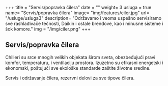 +++
title = "Servis/popravka čilera"
date = ""
weight= 3
usluga = true
name= "Servis/popravka čilera"
image= "img/features/ciler.jpg"
url= "/usluge/usluga3"
description= "Održavamo i veoma uspešno servisiramo sve rashlađivače tečnosti, Daikin i ostale brendove, kao i minusne sisteme i šok komore."
img = "/img/ciler.png"
+++

## Servis/popravka čilera
Chilleri su srce mnogih velikih objekata širom sveta, obezbeđujući pravi komfor, temperaturu, i ventilaciju prostora. Izuzetno su efikasni energetski i ekonomski, poštujući sve ekološke standarde zaštite životne sredine.

Servis i održavanje čilera, rezervni delovi za sve tipove čilera.



